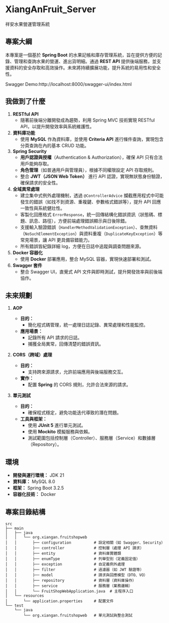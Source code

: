 # **XiangAnFruit_Server**
祥安水果營運管理系統

## **專案大綱**

本專案是一個基於 **Spring Boot** 的水果記帳和庫存管理系統，旨在提供方便的記錄、管理和查詢水果的營運、進出貨明細。通過 **REST API** 
提供後端服務，並支援資料的安全存取和高效操作。未來將持續擴展功能，提升系統的易用性和安全性。 </p>
Swagger Demo:http://localhost:8000/swagger-ui/index.html

## **我做到了什麼**

1. **RESTful API**
    - 隨著前後端分離開發成為趨勢，利用 Spring MVC 技術實現 RESTful API，以提升開發效率與系統維護性。
2. **資料庫功能**
    - 使用 **MySQL** 作為資料庫，並使用 **Criteria API** 進行條件查詢，實現包含分頁查詢在內的基本 CRUD 功能。
3. **Spring Security**
    - **用戶認證與授權**（Authentication & Authorization），確保 API 只有合法用戶能夠存取。
    - **角色管理**（如普通用戶與管理員），根據不同權限設定 API 存取規則。
    - 整合 **JWT（JSON Web Token）** 進行 API 認證，實現無狀態身份驗證，確保請求的安全性。
4. **全域異常處理**
   - 建立集中式例外處理機制，透過 `@ControllerAdvice` 攔截應用程式中可能發生的錯誤（如找不到資源、重複鍵、參數格式錯誤等），提升 API 回應一致性與系統健壯性。
   - 客製化回應格式 `ErrorResponse`，統一回傳結構化錯誤資訊（狀態碼、標題、訊息、路徑），方便前端處理錯誤顯示與日後除錯。
   - 支援輸入驗證錯誤（`HandlerMethodValidationException`）、查無資料（`NoSuchElementException`）與資料重複（`DuplicateKeyException`）等常見場景，讓 API 更具備容錯能力。
   - 所有錯誤皆紀錄詳細 log，方便在日誌中追蹤與調查問題來源。
5. **Docker 容器化**
    - 使用 **Docker** 部署應用，整合 MySQL 容器，實現快速部署和測試。
6. **Swagger 套件**
    - 整合 Swagger UI，直覺式 API 文件與即時測試，提升開發效率與前後端協作。

## **未來規劃**

1. **AOP**
    - **目的：**
        - 簡化程式碼管理，統一處理日誌記錄、異常處理和性能監控。
    - **應用場景：**
        - 記錄所有 API 請求的日誌。
        - 捕獲全局異常，回傳清楚的錯誤資訊。

2. **CORS（跨域）處理**
    - **目的：**
        - 支持跨來源請求，允許前端應用與後端服務交互。
    - **實作：**
        - 配置 **Spring** 的 CORS 規則，允許合法來源的請求。

3. **單元測試**
    - **目的：**
        - 確保程式穩定，避免功能迭代導致的潛在問題。
    - **工具與框架：**
        - 使用 **JUnit 5** 進行單元測試。
        - 使用 **Mockito** 模擬服務與依賴。
        - 測試範圍包括控制層（Controller）、服務層（Service）和數據層（Repository）。

## **環境**

- **開發與運行環境：** JDK 21
- **資料庫：** MySQL 8.0
- **框架：** Spring Boot 3.2.5
- **容器化技術：** Docker

## **專案目錄結構**

```plaintext
src
├── main
│   ├── java
│   │   └── org.xiangan.fruitshopweb
│   │       ├── configuration          # 設定相關（如 Swagger、Security）
│   │       ├── controller             # 控制層（處理 API 請求）
│   │       ├── entity                 # 資料庫實體類
│   │       ├── enumType               # 列舉型別（定義固定值）
│   │       ├── exception              # 自定義例外處理
│   │       ├── filter                 # 過濾器（如 JWT 驗證等）
│   │       ├── model                  # 請求與回應模型（DTO、VO）
│   │       ├── repository             # 資料層（資料庫操作）
│   │       ├── service                # 服務層（業務邏輯）
│   │       └── FruitShopWebApplication.java  # 主程序入口
│   └── resources
│       └── application.properties     # 配置文件
└── test
    └── java
        └── org.xiangan.fruitshopweb   # 單元測試與整合測試
```

